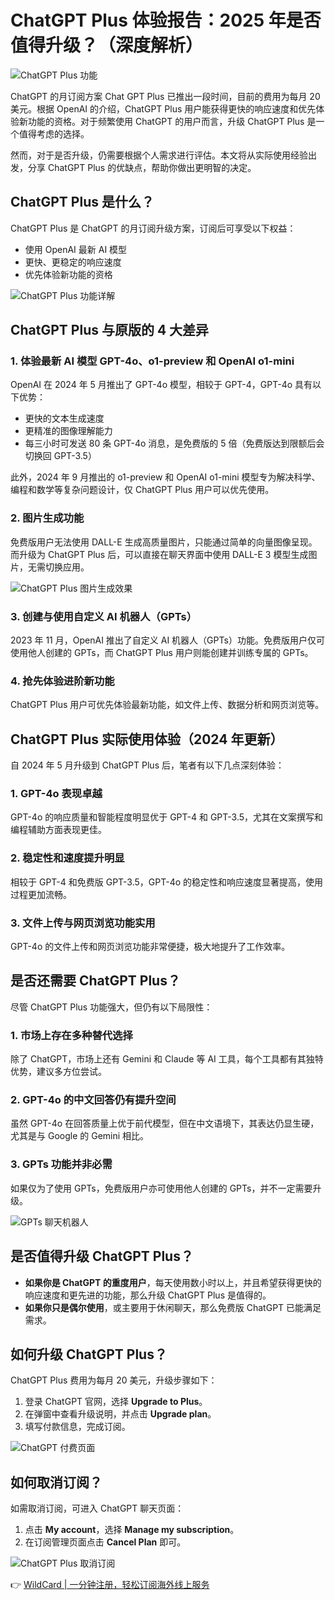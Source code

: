 # ChatGPT Plus 体验报告：2025 年是否值得升级？（深度解析）

![ChatGPT Plus 功能](https://bbtdd.com/img/018585396246.webp)

ChatGPT 的月订阅方案 Chat GPT Plus 已推出一段时间，目前的费用为每月 20 美元。根据 OpenAI 的介绍，ChatGPT Plus 用户能获得更快的响应速度和优先体验新功能的资格。对于频繁使用 ChatGPT 的用户而言，升级 ChatGPT Plus 是一个值得考虑的选择。

然而，对于是否升级，仍需要根据个人需求进行评估。本文将从实际使用经验出发，分享 ChatGPT Plus 的优缺点，帮助你做出更明智的决定。

## ChatGPT Plus 是什么？

ChatGPT Plus 是 ChatGPT 的月订阅升级方案，订阅后可享受以下权益：
- 使用 OpenAI 最新 AI 模型
- 更快、更稳定的响应速度
- 优先体验新功能的资格

![ChatGPT Plus 功能详解](https://bbtdd.com/img/4939386709594550.webp)

## ChatGPT Plus 与原版的 4 大差异

### 1. 体验最新 AI 模型 GPT-4o、o1-preview 和 OpenAI o1-mini

OpenAI 在 2024 年 5 月推出了 GPT-4o 模型，相较于 GPT-4，GPT-4o 具有以下优势：
- 更快的文本生成速度
- 更精准的图像理解能力
- 每三小时可发送 80 条 GPT-4o 消息，是免费版的 5 倍（免费版达到限额后会切换回 GPT-3.5）

此外，2024 年 9 月推出的 o1-preview 和 OpenAI o1-mini 模型专为解决科学、编程和数学等复杂问题设计，仅 ChatGPT Plus 用户可以优先使用。

### 2. 图片生成功能

免费版用户无法使用 DALL-E 生成高质量图片，只能通过简单的向量图像呈现。而升级为 ChatGPT Plus 后，可以直接在聊天界面中使用 DALL-E 3 模型生成图片，无需切换应用。

![ChatGPT Plus 图片生成效果](https://bbtdd.com/img/300702336.webp)

### 3. 创建与使用自定义 AI 机器人（GPTs）

2023 年 11 月，OpenAI 推出了自定义 AI 机器人（GPTs）功能。免费版用户仅可使用他人创建的 GPTs，而 ChatGPT Plus 用户则能创建并训练专属的 GPTs。

### 4. 抢先体验进阶新功能

ChatGPT Plus 用户可优先体验最新功能，如文件上传、数据分析和网页浏览等。

## ChatGPT Plus 实际使用体验（2024 年更新）

自 2024 年 5 月升级到 ChatGPT Plus 后，笔者有以下几点深刻体验：

### 1. GPT-4o 表现卓越

GPT-4o 的响应质量和智能程度明显优于 GPT-4 和 GPT-3.5，尤其在文案撰写和编程辅助方面表现更佳。

### 2. 稳定性和速度提升明显

相较于 GPT-4 和免费版 GPT-3.5，GPT-4o 的稳定性和响应速度显著提高，使用过程更加流畅。

### 3. 文件上传与网页浏览功能实用

GPT-4o 的文件上传和网页浏览功能非常便捷，极大地提升了工作效率。

## 是否还需要 ChatGPT Plus？

尽管 ChatGPT Plus 功能强大，但仍有以下局限性：

### 1. 市场上存在多种替代选择

除了 ChatGPT，市场上还有 Gemini 和 Claude 等 AI 工具，每个工具都有其独特优势，建议多方位尝试。

### 2. GPT-4o 的中文回答仍有提升空间

虽然 GPT-4o 在回答质量上优于前代模型，但在中文语境下，其表达仍显生硬，尤其是与 Google 的 Gemini 相比。

### 3. GPTs 功能并非必需

如果仅为了使用 GPTs，免费版用户亦可使用他人创建的 GPTs，并不一定需要升级。

![GPTs 聊天机器人](https://bbtdd.com/img/043324456629929.webp)

## 是否值得升级 ChatGPT Plus？

- **如果你是 ChatGPT 的重度用户**，每天使用数小时以上，并且希望获得更快的响应速度和更先进的功能，那么升级 ChatGPT Plus 是值得的。
- **如果你只是偶尔使用**，或主要用于休闲聊天，那么免费版 ChatGPT 已能满足需求。

## 如何升级 ChatGPT Plus？

ChatGPT Plus 费用为每月 20 美元，升级步骤如下：
1. 登录 ChatGPT 官网，选择 **Upgrade to Plus**。
2. 在弹窗中查看升级说明，并点击 **Upgrade plan**。
3. 填写付款信息，完成订阅。

![ChatGPT 付费页面](https://bbtdd.com/img/30570028861429.webp)

## 如何取消订阅？

如需取消订阅，可进入 ChatGPT 聊天页面：
1. 点击 **My account**，选择 **Manage my subscription**。
2. 在订阅管理页面点击 **Cancel Plan** 即可。

![ChatGPT Plus 取消订阅](https://bbtdd.com/img/067622141672038.webp)

👉 [WildCard | 一分钟注册，轻松订阅海外线上服务](https://bbtdd.com/WildCard)